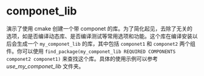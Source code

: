 # componet_lib

演示了使用 cmake 创建一个带 componet 的库。为了简化起见，去除了无关的选项，如是否编译动态库、是否编译测试等常用选项和功能。这个库在编译安装以后会生成一个 `my_componet_lib` 的库，其中包括 `componet1` 和 `componet2` 两个组件。你可以使用 `find_package(my_componet_lib REQUIRED COMPONENTS componet2 componet1)` 来查找这个库。具体的使用示例可以参考 *use_my_componet_lib* 文件夹。
